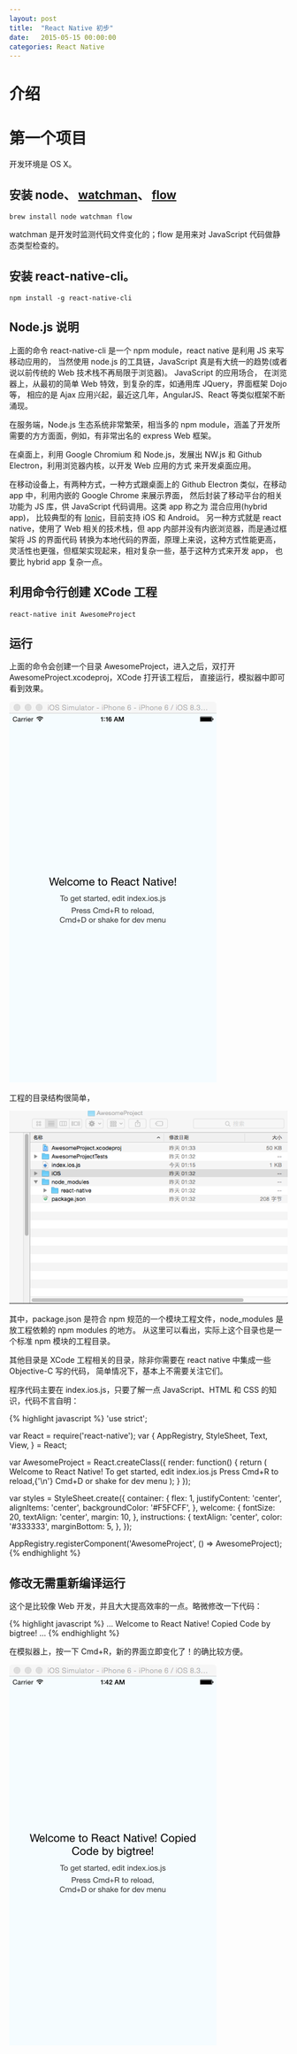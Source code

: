 ```yaml
---
layout: post
title:  "React Native 初步"
date:   2015-05-15 00:00:00
categories: React Native
---
```


# 介绍

# 第一个项目

开发环境是 OS X。

## 安装 node、 [watchman](https://facebook.github.io/watchman)、 [flow](http://flowtype.org)

    brew install node watchman flow
    
watchman 是开发时监测代码文件变化的；flow 是用来对 JavaScript 代码做静态类型检查的。

## 安装 react-native-cli。

    npm install -g react-native-cli    
    
## Node.js 说明

上面的命令 react-native-cli 是一个 npm module，react native 是利用 JS 来写移动应用的，
当然使用 node.js 的工具链，JavaScript 真是有大统一的趋势(或者说以前传统的 Web 技术栈不再局限于浏览器)。
JavaScript 的应用场合， 在浏览器上，从最初的简单 Web 特效，到复杂的库，如通用库 JQuery，界面框架 Dojo 等，
相应的是 Ajax 应用兴起，最近这几年，AngularJS、React 等类似框架不断涌现。

在服务端，Node.js 生态系统非常繁荣，相当多的 npm module，涵盖了开发所需要的方方面面，例如，有非常出名的 express Web 框架。

在桌面上，利用 Google Chromium 和 Node.js，发展出 NW.js 和 Github Electron，利用浏览器内核，以开发 Web 应用的方式
来开发桌面应用。

在移动设备上，有两种方式，一种方式跟桌面上的 Github Electron 类似，在移动 app 中，利用内嵌的 Google Chrome 来展示界面，
然后封装了移动平台的相关功能为 JS 库，供 JavaScript 代码调用。这类 app 称之为 混合应用(hybrid app)，
比较典型的有 [Ionic](http://ionicframework.com)，目前支持 iOS 和 Android。
另一种方式就是 react native，使用了 Web 相关的技术栈，但 app 内部并没有内嵌浏览器，而是通过框架将 JS 的界面代码
转换为本地代码的界面，原理上来说，这种方式性能更高，灵活性也更强，但框架实现起来，相对复杂一些，基于这种方式来开发 app，
也要比 hybrid app 复杂一点。 
 
## 利用命令行创建 XCode 工程

    react-native init AwesomeProject  

## 运行

上面的命令会创建一个目录 AwesomeProject，进入之后，双打开 AwesomeProject.xcodeproj，XCode 打开该工程后，
直接运行，模拟器中即可看到效果。

![iphone](/resources/img/2015-05-15-first-react-native/iphone.png)

工程的目录结构很简单，

![project-structure](/resources/img/2015-05-15-first-react-native/dir-structure.png)

其中，package.json 是符合 npm 规范的一个模块工程文件，node_modules 是放工程依赖的 npm modules 的地方。
从这里可以看出，实际上这个目录也是一个标准 npm 模块的工程目录。

其他目录是 XCode 工程相关的目录，除非你需要在 react native 中集成一些 Objective-C 写的代码，
简单情况下，基本上不需要关注它们。

程序代码主要在 index.ios.js，只要了解一点 JavaScript、HTML 和 CSS 的知识，代码不言自明：

{% highlight javascript %}
'use strict';

var React = require('react-native');
var {
  AppRegistry,
  StyleSheet,
  Text,
  View,
} = React;

var AwesomeProject = React.createClass({
  render: function() {
    return (
      <View style={styles.container}>
        <Text style={styles.welcome}>
          Welcome to React Native!
        </Text>
        <Text style={styles.instructions}>
          To get started, edit index.ios.js
        </Text>
        <Text style={styles.instructions}>
          Press Cmd+R to reload,{'\n'}
          Cmd+D or shake for dev menu
        </Text>
      </View>
    );
  }
});

var styles = StyleSheet.create({
  container: {
    flex: 1,
    justifyContent: 'center',
    alignItems: 'center',
    backgroundColor: '#F5FCFF',
  },
  welcome: {
    fontSize: 20,
    textAlign: 'center',
    margin: 10,
  },
  instructions: {
    textAlign: 'center',
    color: '#333333',
    marginBottom: 5,
  },
});

AppRegistry.registerComponent('AwesomeProject', () => AwesomeProject);
{% endhighlight %}

## 修改无需重新编译运行

这个是比较像 Web 开发，并且大大提高效率的一点。略微修改一下代码：

{% highlight javascript %}
...
      <View style={styles.container}>
        <Text style={styles.welcome}>
          Welcome to React Native! Copied Code by bigtree!
...
{% endhighlight %}

在模拟器上，按一下 Cmd+R，新的界面立即变化了！的确比较方便。

![reload](/resources/img/2015-05-15-first-react-native/reload.png)

